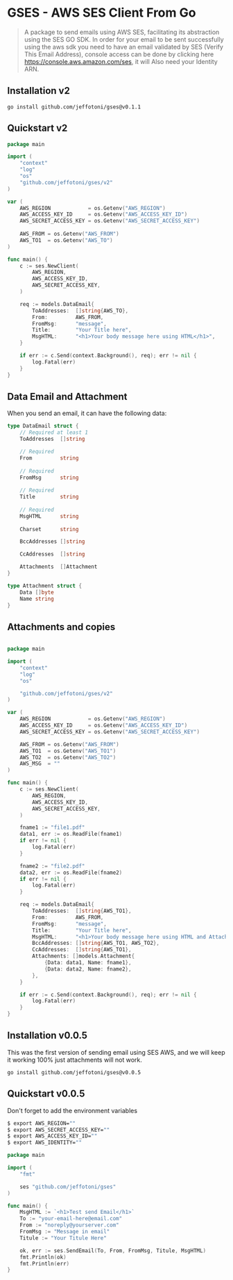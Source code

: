 # GSES - AWS SES Client From Go

> A package to send emails using AWS SES, facilitating its abstraction using the SES GO SDK.
> In order for your email to be sent successfully using the aws sdk you need to have an email validated by SES (Verify This Email Address), console access can be done by clicking here https://console.aws.amazon.com/ses, it will Also need your Identity ARN.

## Installation v2

```
go install github.com/jeffotoni/gses@v0.1.1
```

## Quickstart v2

```go
package main

import (
	"context"
	"log"
	"os"
	"github.com/jeffotoni/gses/v2"
)

var (
	AWS_REGION            = os.Getenv("AWS_REGION")
	AWS_ACCESS_KEY_ID     = os.Getenv("AWS_ACCESS_KEY_ID")
	AWS_SECRET_ACCESS_KEY = os.Getenv("AWS_SECRET_ACCESS_KEY")
	
	AWS_FROM = os.Getenv("AWS_FROM")
	AWS_TO1  = os.Getenv("AWS_TO")
)

func main() {
	c := ses.NewClient(
		AWS_REGION,
		AWS_ACCESS_KEY_ID,
		AWS_SECRET_ACCESS_KEY,
	)

	req := models.DataEmail{
		ToAddresses:  []string{AWS_TO},
		From:         AWS_FROM,
		FromMsg:      "message",
		Title:        "Your Title here",
		MsgHTML:      "<h1>Your body message here using HTML</h1>",
	}

	if err := c.Send(context.Background(), req); err != nil {
		log.Fatal(err)
	}
}

```

## Data Email and Attachment

When you send an email, it can have the following data:

```go
type DataEmail struct {
	// Required at least 1
	ToAddresses  []string

	// Required
	From         string   
	
	// Required
	FromMsg      string   
	
	// Required
	Title        string   
	
	// Required
	MsgHTML      string   
	
	Charset      string

	BccAddresses []string

	CcAddresses  []string

	Attachments  []Attachment
}

type Attachment struct {
	Data []byte
	Name string
}
```

## Attachments and copies

```go

package main

import (
	"context"
	"log"
	"os"

	"github.com/jeffotoni/gses/v2"
)

var (
	AWS_REGION            = os.Getenv("AWS_REGION")
	AWS_ACCESS_KEY_ID     = os.Getenv("AWS_ACCESS_KEY_ID")
	AWS_SECRET_ACCESS_KEY = os.Getenv("AWS_SECRET_ACCESS_KEY")

	AWS_FROM = os.Getenv("AWS_FROM")
	AWS_TO1  = os.Getenv("AWS_TO1")
	AWS_TO2  = os.Getenv("AWS_TO2")
	AWS_MSG  = ""
)

func main() {
	c := ses.NewClient(
		AWS_REGION,
		AWS_ACCESS_KEY_ID,
		AWS_SECRET_ACCESS_KEY,
	)

	fname1 := "file1.pdf"
	data1, err := os.ReadFile(fname1)
	if err != nil {
		log.Fatal(err)
	}

	fname2 := "file2.pdf"
	data2, err := os.ReadFile(fname2)
	if err != nil {
		log.Fatal(err)
	}

	req := models.DataEmail{
		ToAddresses:  []string{AWS_TO1},
		From:         AWS_FROM,
		FromMsg:      "message",
		Title:        "Your Title here",
		MsgHTML:      "<h1>Your body message here using HTML and Attachments</h1>",
		BccAddresses: []string{AWS_TO1, AWS_TO2},
		CcAddresses:  []string{AWS_TO1},
		Attachments: []models.Attachment{
			{Data: data1, Name: fname1},
			{Data: data2, Name: fname2},
		},
	}

	if err := c.Send(context.Background(), req); err != nil {
		log.Fatal(err)
	}
}

```

## Installation v0.0.5

This was the first version of sending email using SES AWS, and we will keep it working 100% just attachments will not work.

```
go install github.com/jeffotoni/gses@v0.0.5
```

## Quickstart v0.0.5

Don't forget to add the environment variables

```bash
$ export AWS_REGION=""
$ export AWS_SECRET_ACCESS_KEY=""
$ export AWS_ACCESS_KEY_ID="" 
$ export AWS_IDENTITY=""
```

```go
package main

import (
	"fmt"

	ses "github.com/jeffotoni/gses"
)

func main() {
	MsgHTML := `<h1>Test send Email</h1>`
	To := "your-email-here@email.com"
	From := "noreply@yourserver.com"
	FromMsg := "Message in email"
	Titule := "Your Titule Here"

	ok, err := ses.SendEmail(To, From, FromMsg, Titule, MsgHTML)
	fmt.Println(ok)
	fmt.Println(err)
}

```